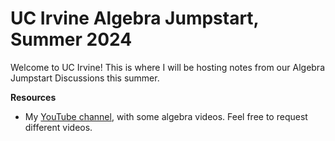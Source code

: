 # UC Irvine Algebra Jumpstart, Summer 2024


Welcome to UC Irvine! This is where I will be hosting notes from our Algebra
Jumpstart Discussions this summer.

__Resources__

* My <a href="https://www.youtube.com/playlist?list=PL6ue_xaI6w4NB_KxXmPayygfdHAGfQb0K">YouTube channel</a>,
with some algebra videos. Feel free to
request different videos.




```{tableofcontents}
```
